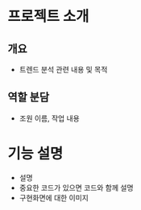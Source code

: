 # 프로젝트 소개
## 개요
- 트렌드 분석 관련 내용 및 목적


## 역할 분담
- 조원 이름, 작업 내용

# 기능 설명
- 설명
- 중요한 코드가 있으면 코드와 함께 설명
- 구현화면에 대한 이미지